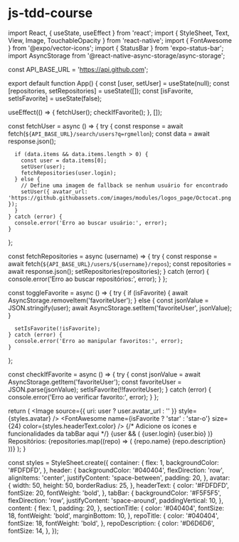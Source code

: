 # js-tdd-course
import React, { useState, useEffect } from 'react';
import { StyleSheet, Text, View, Image, TouchableOpacity } from 'react-native';
import { FontAwesome } from '@expo/vector-icons';
import { StatusBar } from 'expo-status-bar';
import AsyncStorage from '@react-native-async-storage/async-storage';

const API_BASE_URL = 'https://api.github.com';

export default function App() {
  const [user, setUser] = useState(null);
  const [repositories, setRepositories] = useState([]);
  const [isFavorite, setIsFavorite] = useState(false);

  useEffect(() => {
    fetchUser();
    checkIfFavorite();
  }, []);

  const fetchUser = async () => {
    try {
      const response = await fetch(`${API_BASE_URL}/search/users?q=rgmellon`);
      const data = await response.json();

      if (data.items && data.items.length > 0) {
        const user = data.items[0];
        setUser(user);
        fetchRepositories(user.login);
      } else {
        // Define uma imagem de fallback se nenhum usuário for encontrado
        setUser({ avatar_url: 'https://github.githubassets.com/images/modules/logos_page/Octocat.png' });
      }
    } catch (error) {
      console.error('Erro ao buscar usuário:', error);
    }
  };

  const fetchRepositories = async (username) => {
    try {
      const response = await fetch(`${API_BASE_URL}/users/${username}/repos`);
      const repositories = await response.json();
      setRepositories(repositories);
    } catch (error) {
      console.error('Erro ao buscar repositórios:', error);
    }
  };

  const toggleFavorite = async () => {
    try {
      if (isFavorite) {
        await AsyncStorage.removeItem('favoriteUser');
      } else {
        const jsonValue = JSON.stringify(user);
        await AsyncStorage.setItem('favoriteUser', jsonValue);
      }

      setIsFavorite(!isFavorite);
    } catch (error) {
      console.error('Erro ao manipular favoritos:', error);
    }
  };

  const checkIfFavorite = async () => {
    try {
      const jsonValue = await AsyncStorage.getItem('favoriteUser');
      const favoriteUser = JSON.parse(jsonValue);
      setIsFavorite(!!favoriteUser);
    } catch (error) {
      console.error('Erro ao verificar favorito:', error);
    }
  };

  return (
    <View style={styles.container}>
      <View style={styles.header}>
        <Image source={{ uri: user ? user.avatar_url : '' }} style={styles.avatar} />
        <TouchableOpacity onPress={toggleFavorite}>
          <FontAwesome name={isFavorite ? 'star' : 'star-o'} size={24} color={styles.headerText.color} />
        </TouchableOpacity>
      </View>
      <View style={styles.tabBar}>
        {/* Adicione os ícones e funcionalidades da tabBar aqui */}
      </View>
      <View style={styles.content}>
        {user && (
          <View>
            <Text style={styles.repoTitle}>{user.login}</Text>
            <Text style={styles.repoDescription}>{user.bio}</Text>
          </View>
        )}
        <View>
          <Text style={styles.sectionTitle}>Repositórios:</Text>
          {repositories.map((repo) => (
            <View key={repo.id}>
              <Text style={styles.repoTitle}>{repo.name}</Text>
              <Text style={styles.repoDescription}>{repo.description}</Text>
            </View>
          ))}
        </View>
      </View>
      <StatusBar style="auto" />
    </View>
  );
}

const styles = StyleSheet.create({
  container: {
    flex: 1,
    backgroundColor: '#FDFDFD',
  },
  header: {
    backgroundColor: '#040404',
    flexDirection: 'row',
    alignItems: 'center',
    justifyContent: 'space-between',
    padding: 20,
  },
  avatar: {
    width: 50,
    height: 50,
    borderRadius: 25,
  },
  headerText: {
    color: '#FDFDFD',
    fontSize: 20,
    fontWeight: 'bold',
  },
  tabBar: {
    backgroundColor: '#F5F5F5',
    flexDirection: 'row',
    justifyContent: 'space-around',
    paddingVertical: 10,
  },
  content: {
    flex: 1,
    padding: 20,
  },
  sectionTitle: {
    color: '#040404',
    fontSize: 18,
    fontWeight: 'bold',
    marginBottom: 10,
  },
  repoTitle: {
    color: '#040404',
    fontSize: 18,
    fontWeight: 'bold',
  },
  repoDescription: {
    color: '#D6D6D6',
    fontSize: 14,
  },
});
